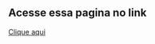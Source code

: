 <h2>Acesse essa pagina no link</h2>
<a target="_blank" href="https://gabzmatz.github.io/capturePage/">Clique aqui</a>
